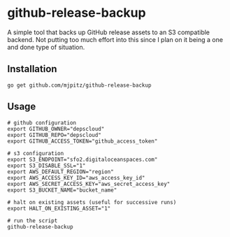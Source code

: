 # github-release-backup

A simple tool that backs up GitHub release assets to an S3 compatible backend.
Not putting too much effort into this since I plan on it being a one and done type of situation.

## Installation

```shell script
go get github.com/mjpitz/github-release-backup
```

## Usage

```shell script
# github configuration
export GITHUB_OWNER="depscloud"
export GITHUB_REPO="depscloud"
export GITHUB_ACCESS_TOKEN="github_access_token" 

# s3 configuration
export S3_ENDPOINT="sfo2.digitaloceanspaces.com"
export S3_DISABLE_SSL="1"
export AWS_DEFAULT_REGION="region"
export AWS_ACCESS_KEY_ID="aws_access_key_id"
export AWS_SECRET_ACCESS_KEY="aws_secret_access_key"
export S3_BUCKET_NAME="bucket_name"

# halt on existing assets (useful for successive runs)
export HALT_ON_EXISTING_ASSET="1"

# run the script
github-release-backup
```
